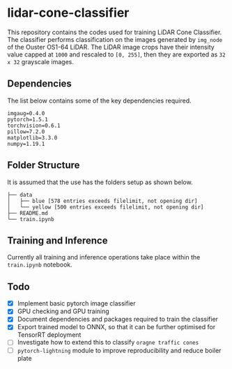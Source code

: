 # lidar-cone-classifier

This repository contains the codes used for training LiDAR Cone Classifier. The classifier performs classification on the images generated by `img_node` of the Ouster OS1-64 LiDAR. The LiDAR image crops have their intensity value capped at `1000` and rescaled to `[0, 255]`, then they are exported as `32 x 32` grayscale images.

## Dependencies

The list below contains some of the key dependencies required.

```
imgaug=0.4.0
pytorch=1.5.1
torchvision=0.6.1
pillow=7.2.0
matplotlib=3.3.0
numpy=1.19.1
```

## Folder Structure

It is assumed that the use has the folders setup as shown below.

```
├── data
│   ├── blue [578 entries exceeds filelimit, not opening dir]
│   └── yellow [500 entries exceeds filelimit, not opening dir]
├── README.md
└── train.ipynb
```

## Training and Inference

Currently all training and inference operations take place within the `train.ipynb` notebook.

## Todo

- [x] Implement basic pytorch image classifier
- [x] GPU checking and GPU training
- [x] Document dependencies and packages required to train the classifier
- [x] Export trained model to ONNX, so that it can be further optimised for TensorRT deployment
- [ ] Investigate how to extend this to classify `oragne traffic cones`
- [ ] `pytorch-lightning` module to improve reproducibility and reduce boiler plate